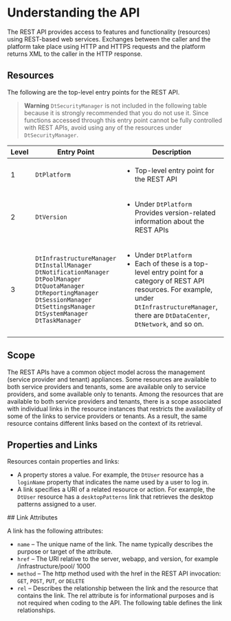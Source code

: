 # Understanding the API
The REST API provides access to features and functionality (resources) using REST-based web
services. Exchanges between the caller and the platform take place using HTTP and HTTPS
requests and the platform returns XML to the caller in the HTTP response.
## Resources
The following are the top-level entry points for the REST API.
>**Warning** `DtSecurityManager` is not included in the following table because it is strongly
recommended that you do not use it. Since functions accessed through this entry point cannot
be fully controlled with REST APIs, avoid using any of the resources under `DtSecurityManager`.

| Level | Entry Point | Description |
| ----------- | ----------- | ----------- |
| 1 | <code>DtPlatform</code> | <ul><li>Top-level entry point for the REST API</li></ul> |
| 2 | <code>DtVersion</code> | <ul><li>Under <code>DtPlatform</code><br>Provides version-related information about the REST APIs</li></ul> |
| 3 | <code>DtInfrastructureManager</code><br><code>DtInstallManager</code><br><code>DtNotificationManager</code><br><code>DtPoolManager</code><br><code>DtQuotaManager</code><br><code>DtReportingManager</code><br><code>DtSessionManager</code><br><code>DtSettingsManager</code><br><code>DtSystemManager</code><br><code>DtTaskManager</code> | <ul><li>Under <code>DtPlatform</code></li><li>Each of these is a top-level entry point for a category of REST API resources. For example, under <code>DtInfrastructureManager</code>, there are <code>DtDataCenter</code>, <code>DtNetwork</code>, and so on.</li></ul> |
## Scope
The REST APIs have a common object model across the management (service provider and
tenant) appliances. Some resources are available to both service providers and tenants, some are
available only to service providers, and some available only to tenants. Among the resources that
are available to both service providers and tenants, there is a scope associated with individual
links in the resource instances that restricts the availability of some of the links to service
providers or tenants. As a result, the same resource contains different links based on the context
of its retrieval.
## Properties and Links
Resources contain properties and links:
<ul><li>A property stores a value. For example, the <code>DtUser</code> resource has a <code>loginName</code> property that indicates the name used by a user to log in.</li><li>A link specifies a URI of a related resource or action. For example, the <code>DtUser</code> resource has a <code>desktopPatterns</code> link that retrieves the desktop patterns assigned to a user.</li></ul>
## Link Attributes

A link has the following attributes:
<ul><li><code>name</code> – The unique name of the link. The name typically describes the purpose or target of the
attribute.</li>
<li><code>href</code> – The URI relative to the server, webapp, and version, for example /infrastructure/pool/
1000</li>
<li><code>method</code> – The http method used with the href in the REST API invocation: <code>GET</code>, <code>POST</code>, <code>PUT</code>, or <code>DELETE</code></li>
<li><code>rel</code> – Describes the relationship between the link and the resource that contains the link. The
rel attribute is for informational purposes and is not required when coding to the API. The
following table defines the link relationships.</li>  
